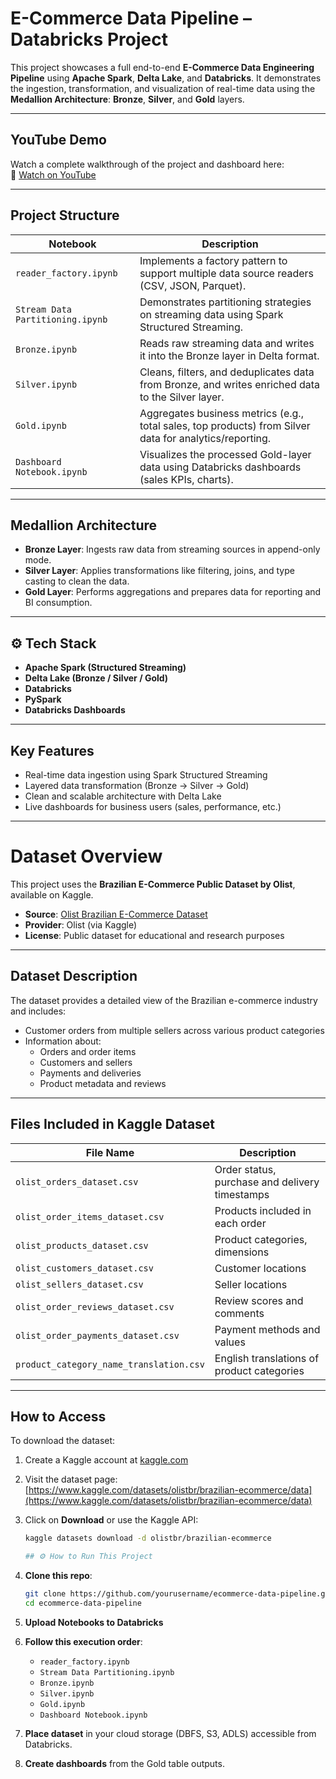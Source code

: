 # E-Commerce Data Pipeline – Databricks Project

This project showcases a full end-to-end **E-Commerce Data Engineering Pipeline** using **Apache Spark**, **Delta Lake**, and **Databricks**. It demonstrates the ingestion, transformation, and visualization of real-time data using the **Medallion Architecture**: **Bronze**, **Silver**, and **Gold** layers.

---

## YouTube Demo

Watch a complete walkthrough of the project and dashboard here:  
🔗 [Watch on YouTube](https://www.youtube.com/watch?v=rh47vtvR8wE)

---

## Project Structure

| Notebook                     | Description |
|-----------------------------|-------------|
| `reader_factory.ipynb`      | Implements a factory pattern to support multiple data source readers (CSV, JSON, Parquet). |
| `Stream Data Partitioning.ipynb` | Demonstrates partitioning strategies on streaming data using Spark Structured Streaming. |
| `Bronze.ipynb`              | Reads raw streaming data and writes it into the Bronze layer in Delta format. |
| `Silver.ipynb`              | Cleans, filters, and deduplicates data from Bronze, and writes enriched data to the Silver layer. |
| `Gold.ipynb`                | Aggregates business metrics (e.g., total sales, top products) from Silver data for analytics/reporting. |
| `Dashboard Notebook.ipynb`  | Visualizes the processed Gold-layer data using Databricks dashboards (sales KPIs, charts). |

---

## Medallion Architecture

- **Bronze Layer**: Ingests raw data from streaming sources in append-only mode.
- **Silver Layer**: Applies transformations like filtering, joins, and type casting to clean the data.
- **Gold Layer**: Performs aggregations and prepares data for reporting and BI consumption.

---

## ⚙️ Tech Stack

- **Apache Spark (Structured Streaming)**
- **Delta Lake (Bronze / Silver / Gold)**
- **Databricks**
- **PySpark**
- **Databricks Dashboards**

---

## Key Features

- Real-time data ingestion using Spark Structured Streaming
- Layered data transformation (Bronze → Silver → Gold)
- Clean and scalable architecture with Delta Lake
- Live dashboards for business users (sales, performance, etc.)

---

# Dataset Overview

This project uses the **Brazilian E-Commerce Public Dataset by Olist**, available on Kaggle.

- **Source**: [Olist Brazilian E-Commerce Dataset](https://www.kaggle.com/datasets/olistbr/brazilian-ecommerce/data)
- **Provider**: Olist (via Kaggle)
- **License**: Public dataset for educational and research purposes

---

## Dataset Description

The dataset provides a detailed view of the Brazilian e-commerce industry and includes:
- Customer orders from multiple sellers across various product categories
- Information about:
  - Orders and order items
  - Customers and sellers
  - Payments and deliveries
  - Product metadata and reviews

---

## Files Included in Kaggle Dataset

| File Name                      | Description |
|-------------------------------|-------------|
| `olist_orders_dataset.csv`     | Order status, purchase and delivery timestamps |
| `olist_order_items_dataset.csv`| Products included in each order |
| `olist_products_dataset.csv`   | Product categories, dimensions |
| `olist_customers_dataset.csv`  | Customer locations |
| `olist_sellers_dataset.csv`    | Seller locations |
| `olist_order_reviews_dataset.csv`| Review scores and comments |
| `olist_order_payments_dataset.csv`| Payment methods and values |
| `product_category_name_translation.csv`| English translations of product categories |

---

## How to Access

To download the dataset:
1. Create a Kaggle account at [kaggle.com](https://www.kaggle.com/)
2. Visit the dataset page: [https://www.kaggle.com/datasets/olistbr/brazilian-ecommerce/data](https://www.kaggle.com/datasets/olistbr/brazilian-ecommerce/data)
3. Click on **Download** or use the Kaggle API:
   ```bash
   kaggle datasets download -d olistbr/brazilian-ecommerce

   ## ⚙️ How to Run This Project

1. **Clone this repo**:
   ```bash
   git clone https://github.com/yourusername/ecommerce-data-pipeline.git
   cd ecommerce-data-pipeline
   ```

2. **Upload Notebooks to Databricks**

3. **Follow this execution order**:
   - `reader_factory.ipynb`
   - `Stream Data Partitioning.ipynb`
   - `Bronze.ipynb`
   - `Silver.ipynb`
   - `Gold.ipynb`
   - `Dashboard Notebook.ipynb`

4. **Place dataset** in your cloud storage (DBFS, S3, ADLS) accessible from Databricks.

5. **Create dashboards** from the Gold table outputs.
